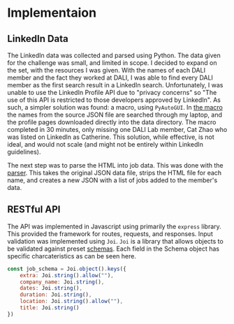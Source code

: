 # Implementaion 

## LinkedIn Data
The LinkedIn data was collected and parsed using Python. The data given for the challenge was small, and limited in scope. I decided to expand on the set, with the resources I was given. With the names of each DALI member and the fact they worked at DALI, I was able to find every DALI member as the first search result in a LinkedIn search. Unfortunately, I was unable to use the LinkedIn Profile API due to "privacy concerns" so "The use of this API is restricted to those developers approved by LinkedIn". As such, a simpler solution was found: a macro, using `PyAutoGUI`. In [the macro](./linkedin_macro.py) the names from the source JSON file are searched through my laptop, and the profile pages downloaded directly into the data directory. The macro completed in 30 minutes, only missing one DALI Lab member, Cat Zhao who was listed on LinkedIn as Catherine. This solution, while effective, is not ideal, and would not scale (and might not be entirely within LinkedIn guidelines). 
  
The next step was to parse the HTML into job data. This was done with the [parser](./linkedin_data_parser.py). This takes the original JSON data file, strips the HTML file for each name, and creates a new JSON with a list of jobs added to the member's data. 

## RESTful API
The API was implemented in Javascript using primarily the `express` library. This provided the framework for routes, requests, and responses. Input validation was implemented using `Joi`. `Joi` is a library that allows objects to be validated against preset [schemas](./schemas.js). Each field in the Schema object has specific charcateristics as can be seen here. 
``` javascript 
const job_schema = Joi.object().keys({
    extra: Joi.string().allow(""),
    company_name: Joi.string(),
    dates: Joi.string(),
    duration: Joi.string(),
    location: Joi.string().allow(""),
    title: Joi.string()
})
```

